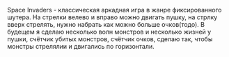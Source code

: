 Space Invaders - классическая аркадная игра в жанре фиксированного шутера. На стрелки велево и вправо можно двигать пушку, на стрлку вверх стрелять, нужно набрать как можно больше очков(тодо).
В будещем я сделаю несколько волн монстров и несколько жизней у пушки, счётчик убитых монстров, счётчик очков, сделаю так, чтобы монстры стрелялии и двигались по горизонтали. 
